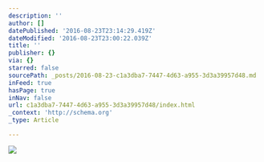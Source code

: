 ```yaml
---
description: ''
author: []
datePublished: '2016-08-23T23:14:29.419Z'
dateModified: '2016-08-23T23:00:22.039Z'
title: ''
publisher: {}
via: {}
starred: false
sourcePath: _posts/2016-08-23-c1a3dba7-7447-4d63-a955-3d3a39957d48.md
inFeed: true
hasPage: true
inNav: false
url: c1a3dba7-7447-4d63-a955-3d3a39957d48/index.html
_context: 'http://schema.org'
_type: Article

---
```

![](https://the-grid-user-content.s3-us-west-2.amazonaws.com/d268d978-6301-4c42-bde7-034682f0fe5e.jpg)